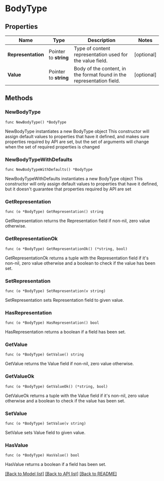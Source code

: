 # BodyType

## Properties

Name | Type | Description | Notes
------------ | ------------- | ------------- | -------------
**Representation** | Pointer to **string** | Type of content representation used for the value field. | [optional] 
**Value** | Pointer to **string** | Body of the content, in the format found in the representation field. | [optional] 

## Methods

### NewBodyType

`func NewBodyType() *BodyType`

NewBodyType instantiates a new BodyType object
This constructor will assign default values to properties that have it defined,
and makes sure properties required by API are set, but the set of arguments
will change when the set of required properties is changed

### NewBodyTypeWithDefaults

`func NewBodyTypeWithDefaults() *BodyType`

NewBodyTypeWithDefaults instantiates a new BodyType object
This constructor will only assign default values to properties that have it defined,
but it doesn't guarantee that properties required by API are set

### GetRepresentation

`func (o *BodyType) GetRepresentation() string`

GetRepresentation returns the Representation field if non-nil, zero value otherwise.

### GetRepresentationOk

`func (o *BodyType) GetRepresentationOk() (*string, bool)`

GetRepresentationOk returns a tuple with the Representation field if it's non-nil, zero value otherwise
and a boolean to check if the value has been set.

### SetRepresentation

`func (o *BodyType) SetRepresentation(v string)`

SetRepresentation sets Representation field to given value.

### HasRepresentation

`func (o *BodyType) HasRepresentation() bool`

HasRepresentation returns a boolean if a field has been set.

### GetValue

`func (o *BodyType) GetValue() string`

GetValue returns the Value field if non-nil, zero value otherwise.

### GetValueOk

`func (o *BodyType) GetValueOk() (*string, bool)`

GetValueOk returns a tuple with the Value field if it's non-nil, zero value otherwise
and a boolean to check if the value has been set.

### SetValue

`func (o *BodyType) SetValue(v string)`

SetValue sets Value field to given value.

### HasValue

`func (o *BodyType) HasValue() bool`

HasValue returns a boolean if a field has been set.


[[Back to Model list]](../README.md#documentation-for-models) [[Back to API list]](../README.md#documentation-for-api-endpoints) [[Back to README]](../README.md)


